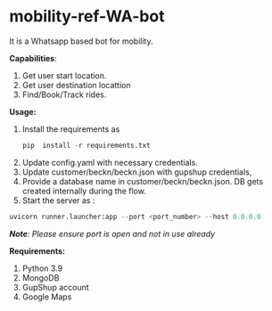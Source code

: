 # mobility-ref-WA-bot

It is a Whatsapp based bot for mobility. 

**Capabilities**:
1. Get user start location.
2. Get user destination locattion
3. Find/Book/Track rides.

**Usage:**
1. Install the requirements as 
    ```python
    pip  install -r requirements.txt
    ```
2. Update config.yaml with necessary credentials.
3. Update customer/beckn/beckn.json with gupshup credentials,
4. Provide a database name in customer/beckn/beckn.json. DB gets created internally
   during the flow.
5. Start the server as :
```python
uvicorn runner.launcher:app --port <port_number> --host 0.0.0.0
```

***Note**: Please ensure port is open and not in use already*

**Requirements:**
1. Python 3.9
2. MongoDB
3. GupShup account
4. Google Maps 
